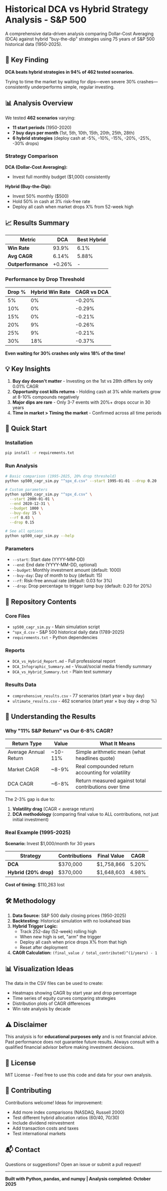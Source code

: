 # Historical DCA vs Hybrid Strategy Analysis - S&P 500

A comprehensive data-driven analysis comparing Dollar-Cost Averaging (DCA) against hybrid "buy-the-dip" strategies using 75 years of S&P 500 historical data (1950-2025).

## 🎯 Key Finding

**DCA beats hybrid strategies in 94% of 462 tested scenarios.**

Trying to time the market by waiting for dips—even severe 30% crashes—consistently underperforms simple, regular investing.

## 📊 Analysis Overview

We tested **462 scenarios** varying:
- **11 start periods** (1950-2020)
- **7 buy days per month** (1st, 5th, 10th, 15th, 20th, 25th, 28th)
- **6 hybrid strategies** (deploy cash at -5%, -10%, -15%, -20%, -25%, -30% drops)

### Strategy Comparison

**DCA (Dollar-Cost Averaging):**
- Invest full monthly budget ($1,000) consistently

**Hybrid (Buy-the-Dip):**
- Invest 50% monthly ($500)
- Hold 50% in cash at 3% risk-free rate
- Deploy all cash when market drops X% from 52-week high

## 📈 Results Summary

| Metric | DCA | Best Hybrid |
|--------|-----|-------------|
| **Win Rate** | 93.9% | 6.1% |
| **Avg CAGR** | 6.14% | 5.88% |
| **Outperformance** | +0.26% | - |

### Performance by Drop Threshold

| Drop % | Hybrid Win Rate | CAGR vs DCA |
|--------|----------------|-------------|
| 5% | 0% | -0.20% |
| 10% | 0% | -0.29% |
| 15% | 0% | -0.21% |
| 20% | 9% | -0.26% |
| 25% | 9% | -0.21% |
| 30% | 18% | -0.37% |

**Even waiting for 30% crashes only wins 18% of the time!**

## 💡 Key Insights

1. **Buy day doesn't matter** - Investing on the 1st vs 28th differs by only 0.01% CAGR
2. **Opportunity cost kills returns** - Holding cash at 3% while markets grow at 8-10% compounds negatively
3. **Major dips are rare** - Only 3-7 events with 20%+ drops occur in 30 years
4. **Time in market > Timing the market** - Confirmed across all time periods

## 🚀 Quick Start

### Installation

```bash
pip install -r requirements.txt
```

### Run Analysis

```bash
# Basic comparison (1995-2025, 20% drop threshold)
python sp500_cagr_sim.py "^spx_d.csv" --start 1995-01-01 --drop 0.20

# Custom parameters
python sp500_cagr_sim.py "^spx_d.csv" \
  --start 2000-01-01 \
  --end 2020-12-31 \
  --budget 1000 \
  --buy-day 15 \
  --rf 0.03 \
  --drop 0.15

# See all options
python sp500_cagr_sim.py --help
```

### Parameters

- `--start`: Start date (YYYY-MM-DD)
- `--end`: End date (YYYY-MM-DD, optional)
- `--budget`: Monthly investment amount (default: 1000)
- `--buy-day`: Day of month to buy (default: 15)
- `--rf`: Risk-free annual rate (default: 0.03 for 3%)
- `--drop`: Drop percentage to trigger lump buy (default: 0.20 for 20%)

## 📁 Repository Contents

### Core Files
- `sp500_cagr_sim.py` - Main simulation script
- `^spx_d.csv` - S&P 500 historical daily data (1789-2025)
- `requirements.txt` - Python dependencies

### Reports
- `DCA_vs_Hybrid_Report.md` - Full professional report
- `DCA_Infographic_Summary.md` - Visual/social media friendly summary
- `DCA_vs_Hybrid_Summary.txt` - Plain text summary

### Results Data
- `comprehensive_results.csv` - 77 scenarios (start year × buy day)
- `ultimate_results.csv` - 462 scenarios (start year × buy day × drop %)

## 📖 Understanding the Results

### Why "11% S&P Return" vs Our 6-8% CAGR?

| Return Type | Value | What It Means |
|------------|-------|---------------|
| Average Annual Return | ~10-11% | Simple arithmetic mean (what headlines quote) |
| Market CAGR | ~8-9% | Real compounded return accounting for volatility |
| DCA CAGR | ~6-8% | Return measured against total contributions over time |

The 2-3% gap is due to:
1. **Volatility drag** (CAGR < average return)
2. **DCA methodology** (comparing final value to ALL contributions, not just initial investment)

### Real Example (1995-2025)

**Scenario:** Invest $1,000/month for 30 years

| Strategy | Contributions | Final Value | CAGR |
|----------|--------------|-------------|------|
| **DCA** | $370,000 | $1,758,866 | 5.20% |
| **Hybrid (20% drop)** | $370,000 | $1,648,603 | 4.98% |

**Cost of timing:** $110,263 lost

## 🛠️ Methodology

1. **Data Source:** S&P 500 daily closing prices (1950-2025)
2. **Backtesting:** Historical simulation with no lookahead bias
3. **Hybrid Trigger Logic:**
   - Track 252-day (52-week) rolling high
   - When new high is set, "arm" the trigger
   - Deploy all cash when price drops X% from that high
   - Reset after deployment
4. **CAGR Calculation:** `(final_value / total_contributed)^(1/years) - 1`

## 📊 Visualization Ideas

The data in the CSV files can be used to create:
- Heatmaps showing CAGR by start year and drop percentage
- Time series of equity curves comparing strategies
- Distribution plots of CAGR differences
- Win rate analysis by decade

## ⚠️ Disclaimer

This analysis is for **educational purposes only** and is not financial advice. Past performance does not guarantee future results. Always consult with a qualified financial advisor before making investment decisions.

## 📝 License

MIT License - Feel free to use this code and data for your own analysis.

## 🤝 Contributing

Contributions welcome! Ideas for improvement:
- Add more index comparisons (NASDAQ, Russell 2000)
- Test different hybrid allocation ratios (60/40, 70/30)
- Include dividend reinvestment
- Add transaction costs and taxes
- Test international markets

## 📬 Contact

Questions or suggestions? Open an issue or submit a pull request!

---

**Built with Python, pandas, and numpy | Analysis completed: October 2025**

